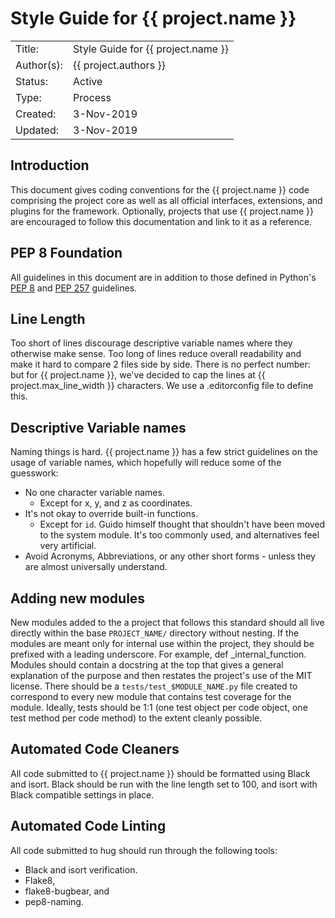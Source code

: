 # Style Guide for {{ project.name }}

|             |                                             |
| ------------| ------------------------------------------- |
| Title:      | Style Guide for {{ project.name }}          |
| Author(s):  | {{ project.authors }}                       |
| Status:     | Active                                      |
| Type:       | Process                                     |
| Created:    | 3-Nov-2019                                  |
| Updated:    | 3-Nov-2019                                  |

## Introduction

This document gives coding conventions for the {{ project.name }}
code comprising the project core as well as all official interfaces, extensions, and plugins for the framework.
Optionally, projects that use {{ project.name }} are encouraged to follow this documentation and link to it as a reference.

## PEP 8 Foundation

All guidelines in this document are in addition to those defined in Python's [PEP 8](https://www.python.org/dev/peps/pep-0008/) and [PEP 257](https://www.python.org/dev/peps/pep-0257/) guidelines.

## Line Length

Too short of lines discourage descriptive variable names where they otherwise make sense.
Too long of lines reduce overall readability and make it hard to compare 2 files side by side.
There is no perfect number: but for {{ project.name }}, we've decided to cap the lines at {{ project.max_line_width }} characters.
We use a .editorconfig file to define this.

## Descriptive Variable names

Naming things is hard.
{{ project.name }} has a few strict guidelines on the usage of variable names, which hopefully will reduce some of the guesswork:
- No one character variable names.
    - Except for x, y, and z as coordinates.
- It's not okay to override built-in functions.
    - Except for `id`. Guido himself thought that shouldn't have been moved to the system module. It's too commonly used, and alternatives feel very artificial.
- Avoid Acronyms, Abbreviations, or any other short forms - unless they are almost universally understand.

## Adding new modules

New modules added to the a project that follows this standard should all live directly within the base `PROJECT_NAME/` directory without nesting.
If the modules are meant only for internal use within the project, they should be prefixed with a leading underscore. For example, def _internal_function. Modules should contain a docstring at the top that gives a general explanation of the purpose and then restates the project's use of the MIT license.
There should be a `tests/test_$MODULE_NAME.py` file created to correspond to every new module that contains test coverage for the module. Ideally, tests should be 1:1 (one test object per code object, one test method per code method) to the extent cleanly possible.

## Automated Code Cleaners

All code submitted to {{ project.name }} should be formatted using Black and isort.
Black should be run with the line length set to 100, and isort with Black compatible settings in place.

## Automated Code Linting

All code submitted to hug should run through the following tools:

- Black and isort verification.
- Flake8,
- flake8-bugbear, and
- pep8-naming.